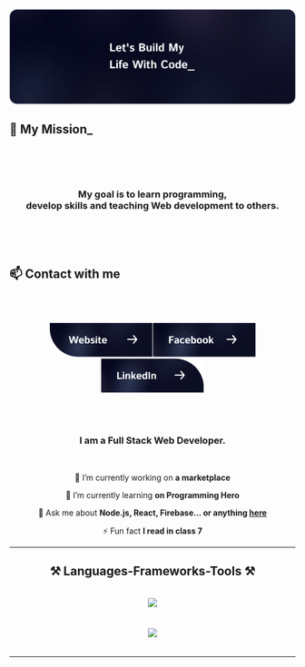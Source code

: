 
<img src="images/banner.png"/>

## 💪 My Mission_

<br />
<br />
<br />
<h3 align="center">My goal is to learn programming, <br/> develop skills and teaching Web development to others.</h3>
<br />
<br />
<br />

## 📫 Contact with me

<br/>
<br/>

***<p align="center"> [<img height="60" src="images/b1.png">](https://adil-hamza.vercel.app)[<img height="60" src="images/b2.png">](https://www.facebook.com/AdilHamzaCoder/)[<img height="60" src="images/b3.png">](https://www.linkedin.com/in/adil-hamza/) </p>***

<br/>
<br/>


<h3 align="center">I am a Full Stack Web Developer.</h3>

<br/>

<div align="center">
 
 🔭 I’m currently working on **a marketplace**
 
 🌱 I’m currently learning **on Programming Hero**

💬 Ask me about **Node.js, React, Firebase... or anything [here](https://github.com/)**

⚡ Fun fact **I read in class 7**

 </div>
 


 <hr/>
 
<h2 align="center">⚒️ Languages-Frameworks-Tools ⚒️</h2>
<br/>
<div align="center">
    <img src="https://skillicons.dev/icons?i=vscode,html,css,javascript,tailwind,bootstrap,react,nextjs" /><br><br />
<br />
    <img src="https://skillicons.dev/icons?i=redux,nodejs,typescript,express,firebase,mongodb,prisma,git,github,figma,illustrator,photoshop" /><br>
</div>

<br/>
<hr/>



